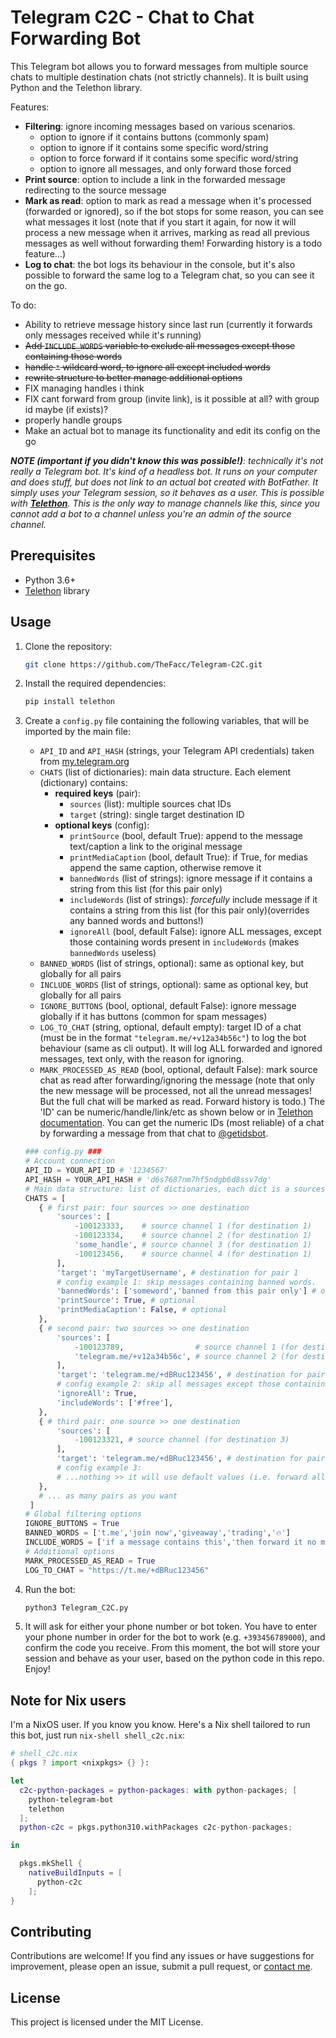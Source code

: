 # Telegram C2C - Chat to Chat Forwarding Bot

This Telegram bot allows you to forward messages from multiple source chats to multiple destination chats (not strictly channels). It is built using Python and the Telethon library.

Features:
- **Filtering**: ignore incoming messages based on various scenarios.
  - option to ignore if it contains buttons (commonly spam)
  - option to ignore if it contains some specific word/string
  - option to force forward if it contains some specific word/string
  - option to ignore all messages, and only forward those forced
- **Print source**: option to include a link in the forwarded message redirecting to the source message
- **Mark as read**: option to mark as read a message when it's processed (forwarded or ignored), so if the bot stops for some reason, you can see what messages it lost (note that if you start it again, for now it will process a new message when it arrives, marking as read all previous messages as well without forwarding them! Forwarding history is a todo feature...)
- **Log to chat**: the bot logs its behaviour in the console, but it's also possible to forward the same log to a Telegram chat, so you can see it on the go.

To do:
- Ability to retrieve message history since last run (currently it forwards only messages received while it's running)
- ~~Add `INCLUDE_WORDS` variable to exclude all messages except those containing those words~~
- ~~handle `*` wildcard word, to ignore all except included words~~
- ~~rewrite structure to better manage additional options~~
- FIX managing handles i think
- FIX cant forward from group (invite link), is it possible at all? with group id maybe (if exists)?
- properly handle groups
- Make an actual bot to manage its functionality and edit its config on the go

_**NOTE (important if you didn't know this was possible!)**: technically it's not really a Telegram bot. It's kind of a headless bot. It runs on your computer and does stuff, but does not link to an actual bot created with BotFather. It simply uses your Telegram session, so it behaves as a user. This is possible with **[Telethon](https://github.com/LonamiWebs/Telethon)**. This is the only way to manage channels like this, since you cannot add a bot to a channel unless you're an admin of the source channel._

## Prerequisites

- Python 3.6+
- [Telethon](https://github.com/LonamiWebs/Telethon) library

## Usage

1. Clone the repository:

   ```bash
   git clone https://github.com/TheFacc/Telegram-C2C.git
   ```

2. Install the required dependencies:

   ```bash
   pip install telethon
   ```

3. Create a `config.py` file containing the following variables, that will be imported by the main file:
   - `API_ID` and `API_HASH` (strings, your Telegram API credentials) taken from [my.telegram.org](https://my.telegram.org/)
   - `CHATS` (list of dictionaries): main data structure. Each element (dictionary) contains:
      - **required keys** (pair):
        - `sources` (list): multiple sources chat IDs
        - `target` (string): single target destination ID
      - **optional keys** (config):
        - `printSource` (bool, default True): append to the message text/caption a link to the original message
        - `printMediaCaption` (bool, default True): if True, for medias append the same caption, otherwise remove it
        - `bannedWords` (list of strings): ignore message if it contains a string from this list (for this pair only)
        - `includeWords` (list of strings): _forcefully_ include message if it contains a string from this list (for this pair only)(overrides any banned words and buttons!)
        - `ignoreAll` (bool, default False): ignore ALL messages, except those containing words present in `includeWords` (makes `bannedWords` useless)
   - `BANNED_WORDS` (list of strings, optional): same as optional key, but globally for all pairs
   - `INCLUDE_WORDS` (list of strings, optional): same as optional key, but globally for all pairs
   - `IGNORE_BUTTONS` (bool, optional, default False): ignore message globally if it has buttons (common for spam messages)
   - `LOG_TO_CHAT` (string, optional, default empty): target ID of a chat (must be in the format `"telegram.me/+v12a34b56c"`) to log the bot behaviour (same as cli output). It will log ALL forwarded and ignored messages, text only, with the reason for ignoring.
   - `MARK_PROCESSED_AS_READ` (bool, optional, default False): mark source chat as read after forwarding/ignoring the message (note that only the new message will be processed, not all the unread messages! But the full chat will be marked as read. Forward history is todo.)
   The 'ID' can be numeric/handle/link/etc as shown below or in [Telethon documentation](https://docs.telethon.dev/en/stable/concepts/entities.html#getting-entities). You can get the numeric IDs (most reliable) of a chat by forwarding a message from that chat to [@getidsbot](https://t.me/getidsbot).

   ```python
   ### config.py ###
   # Account connection
   API_ID = YOUR_API_ID # '1234567'
   API_HASH = YOUR_API_HASH # 'd6s7687nm7hf5ndgb6d8ssv7dg'
   # Main data structure: list of dictionaries, each dict is a sources/destination pair, with additional optional settings for each couple
   CHATS = [
      { # first pair: four sources >> one destination
          'sources': [
              -100123333,    # source channel 1 (for destination 1)
              -100123334,    # source channel 2 (for destination 1)
              'some_handle', # source channel 3 (for destination 1)
              -100123456,    # source channel 4 (for destination 1)
          ],
          'target': 'myTargetUsername', # destination for pair 1
          # config example 1: skip messages containing banned words.
          'bannedWords': ['someword','banned from this pair only'] # optional
          'printSource': True, # optional
          'printMediaCaption': False, # optional
      },
      { # second pair: two sources >> one destination
          'sources': [
              -100123789,                # source channel 1 (for destination 2)
              'telegram.me/+v12a34b56c', # source channel 2 (for destination 2)
          ],
          'target': 'telegram.me/+dBRuc123456', # destination for pair 2
          # config example 2: skip all messages except those containing '#free'
          'ignoreAll': True,
          'includeWords': ['#free'],
      },
      { # third pair: one source >> one destination
          'sources': [
              -100123321, # source channel (for destination 3)
          ],
          'target': 'telegram.me/+dBRuc123456', # destination for pair 3
          # config example 3:
          # ...nothing >> it will use default values (i.e. forward all, print caption and source)
      },
      # ... as many pairs as you want
    ]
   # Global filtering options
   IGNORE_BUTTONS = True
   BANNED_WORDS = ['t.me','join now','giveaway','trading','🔥']
   INCLUDE_WORDS = ['if a message contains this','then forward it no matter what']
   # Additional options
   MARK_PROCESSED_AS_READ = True
   LOG_TO_CHAT = "https://t.me/+dBRuc123456"
   ```

4. Run the bot:

   ```bash
   python3 Telegram_C2C.py
   ```

5. It will ask for either your phone number or bot token. You have to enter your phone number in order for the bot to work (e.g. `+393456789000`), and confirm the code you receive. From this moment, the bot will store your session and behave as your user, based on the python code in this repo. Enjoy!

## Note for Nix users

I'm a NixOS user. If you know you know. Here's a Nix shell tailored to run this bot, just run `nix-shell shell_c2c.nix`:
```nix
# shell_c2c.nix
{ pkgs ? import <nixpkgs> {} }:

let
  c2c-python-packages = python-packages: with python-packages; [
    python-telegram-bot
    telethon
  ];
  python-c2c = pkgs.python310.withPackages c2c-python-packages;

in

  pkgs.mkShell {
    nativeBuildInputs = [
      python-c2c
    ];
}
```

## Contributing

Contributions are welcome! If you find any issues or have suggestions for improvement, please open an issue, submit a pull request, or [contact me](https://thefacc.github.io/).

## License

This project is licensed under the MIT License.
